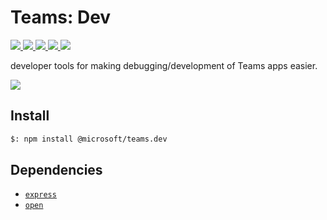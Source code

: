 # Teams: Dev

<p>
    <a href="https://www.npmjs.com/package/@microsoft/teams.dev" target="_blank">
        <img src="https://img.shields.io/npm/v/@microsoft/teams.dev" />
    </a>
    <a href="https://www.npmjs.com/package/@microsoft/teams.dev?activeTab=code" target="_blank">
        <img src="https://img.shields.io/bundlephobia/min/@microsoft/teams.dev" />
    </a>
    <a href="https://www.npmjs.com/package/@microsoft/teams.dev?activeTab=dependencies" target="_blank">
        <img src="https://img.shields.io/librariesio/release/npm/@microsoft/teams.dev" />
    </a>
    <a href="https://www.npmjs.com/package/@microsoft/teams.dev" target="_blank">
        <img src="https://img.shields.io/npm/dw/@microsoft/teams.dev" />
    </a>
    <a href="https://microsoft.github.io/teams-ai" target="_blank">
        <img src="https://img.shields.io/badge/📖 docs-open-blue" />
    </a>
</p>

developer tools for making debugging/development of Teams apps easier.

<a href="https://microsoft.github.io/teams-ai" target="_blank">
    <img src="https://img.shields.io/badge/📖 Getting Started-blue?style=for-the-badge" />
</a>

## Install

```bash
$: npm install @microsoft/teams.dev
```

## Dependencies

- [`express`](https://www.npmjs.com/package/express)
- [`open`](https://www.npmjs.com/package/open)
